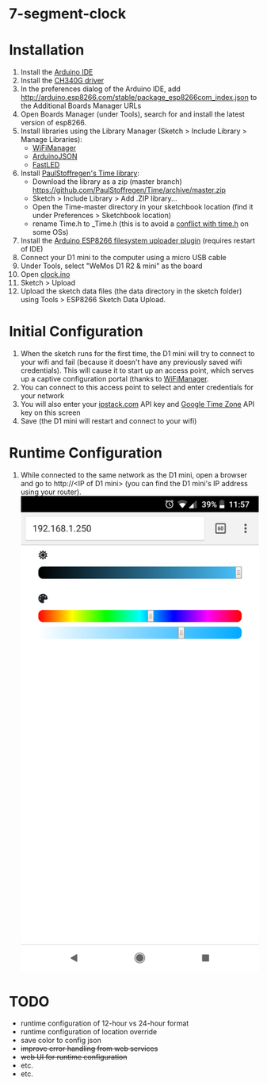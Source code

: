 # 7-segment-clock

# Installation
1. Install the [Arduino IDE](https://www.arduino.cc/en/Main/Software)
1. Install the [CH340G driver](https://wiki.wemos.cc/tutorials:get_started:get_started_in_arduino)
1. In the preferences dialog of the Arduino IDE, add http://arduino.esp8266.com/stable/package_esp8266com_index.json to the Additional Boards Manager URLs
1. Open Boards Manager (under Tools), search for and install the latest version of esp8266.
1. Install libraries using the Library Manager (Sketch > Include Library > Manage Libraries):
    - [WiFiManager](https://github.com/tzapu/WiFiManager)
    - [ArduinoJSON](https://arduinojson.org)
    - [FastLED](https://github.com/FastLED/FastLED)
1. Install [PaulStoffregen's Time library](https://github.com/PaulStoffregen/Time):
    - Download the library as a zip (master branch) https://github.com/PaulStoffregen/Time/archive/master.zip
    - Sketch > Include Library > Add .ZIP library...
    - Open the Time-master directory in your sketchbook location (find it under Preferences > Sketchbook location)
    - rename Time.h to \_Time.h (this is to avoid a [conflict with time.h](https://github.com/mikalhart/IridiumSBD/issues/16) on some OSs)
1. Install the [Arduino ESP8266 filesystem uploader plugin](https://github.com/esp8266/arduino-esp8266fs-plugin) (requires restart of IDE)
1. Connect your D1 mini to the computer using a micro USB cable
1. Under Tools, select "WeMos D1 R2 & mini" as the board
1. Open [clock.ino](clock.ino)
1. Sketch > Upload
1. Upload the sketch data files (the data directory in the sketch folder) using Tools > ESP8266 Sketch Data Upload.

# Initial Configuration
1. When the sketch runs for the first time, the D1 mini will try to connect to your wifi and fail (because it doesn't have any previously saved wifi credentials). This will cause it to start up an access point, which serves up a captive configuration portal (thanks to [WiFiManager](https://github.com/tzapu/WiFiManager).
1. You can connect to this access point to select and enter credentials for your network
1. You will also enter your [ipstack.com](https://ipstack.com/) API key and [Google Time Zone](https://developers.google.com/maps/documentation/timezone/get-api-key) API key on this screen
1. Save (the D1 mini will restart and connect to your wifi)

# Runtime Configuration
1. While connected to the same network as the D1 mini, open a browser and go to http://\<IP of D1 mini> (you can find the D1 mini's IP address using your router).
![web UI](web.png)

# TODO
* runtime configuration of 12-hour vs 24-hour format
* runtime configuration of location override
* save color to config json
* ~~improve error handling from web services~~
* ~~web UI for runtime configuration~~
* etc.
* etc.
